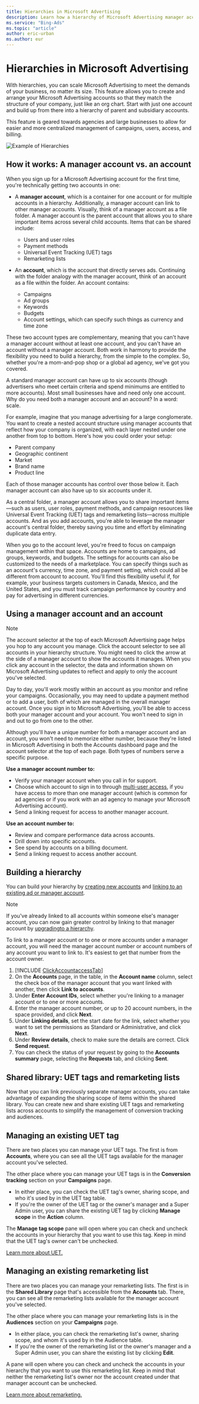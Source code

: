 ```yaml
---
title: Hierarchies in Microsoft Advertising
description: Learn how a hierarchy of Microsoft Advertising manager accounts and accounts can work for you.
ms.service: "Bing-Ads"
ms.topic: "article"
author: eric-urban
ms.author: eur
---
```


# Hierarchies in Microsoft Advertising

With hierarchies, you can scale Microsoft Advertising to meet the demands of your business, no matter its size. This feature allows you to create and arrange your Microsoft Advertising accounts so that they match the structure of your company, just like an org chart. Start with just one account and build up from there into a hierarchy of parent and subsidiary accounts.

This feature is geared towards agencies and large businesses to allow for easier and more centralized management of campaigns, users, access, and billing.

![Example of Hierarchies](../images/BA_Conc_AcctHeirarchy.gif)

## How it works: A manager account vs. an account

When you sign up for a Microsoft Advertising account for the first time, you're technically getting two accounts in one:
- A **manager account**, which is a container for one account or for multiple accounts in a hierarchy. Additionally, a manager account can link to other manager accounts. Visually, think of a manager account as a file folder. A manager account is the parent account that allows you to share important items across several child accounts. Items that can be shared include:
  - Users and user roles
  - Payment methods
  - Universal Event Tracking (UET) tags
  - Remarketing lists

- An **account**, which is the account that directly serves ads. Continuing with the folder analogy with the manager account, think of an account as a file within the folder. An account contains:
  - Campaigns
  - Ad groups
  - Keywords
  - Budgets
  - Account settings, which can specify such things as currency and time zone

These two account types are complementary, meaning that you can't have a manager account without at least one account, and you can't have an account without a manager account. Both work in harmony to provide the flexibility you need to build a hierarchy, from the simple to the complex. So, whether you're a mom-and-pop shop or a global ad agency, we've got you covered.

A standard manager account can have up to six accounts (though advertisers who meet certain criteria and spend minimums are entitled to more accounts). Most small businesses have and need only one account. Why do you need both a manager account and an account? In a word: scale.

For example, imagine that you manage advertising for a large conglomerate. You want to create a nested account structure using manager accounts that reflect how your company is organized, with each layer nested under one another from top to bottom. Here's how you could order your setup:

- Parent company
- Geographic continent
- Market
- Brand name
- Product line

Each of those manager accounts has control over those below it. Each manager account can also have up to six accounts under it.

As a central folder, a manager account allows you to share important items—such as users, user roles, payment methods, and campaign resources like Universal Event Tracking (UET) tags and remarketing lists—across multiple accounts. And as you add accounts, you're able to leverage the manager account's central folder, thereby saving you time and effort by eliminating duplicate data entry.

When you go to the account level, you're freed to focus on campaign management within that space. Accounts are home to campaigns, ad groups, keywords, and budgets. The settings for accounts can also be customized to the needs of a marketplace. You can specify things such as an account's currency, time zone, and payment setting, which could all be different from account to account. You'll find this flexibility useful if, for example, your business targets customers in Canada, Mexico, and the United States, and you must track campaign performance by country and pay for advertising in different currencies.

## Using a manager account and an account

> [!NOTE]
> The account selector at the top of each Microsoft Advertising page helps you hop to any account you manage. Click the account selector to see all accounts in your hierarchy structure. You might need to click the arrow at the side of a manager account to show the accounts it manages. When you click any account in the selector, the data and information shown on Microsoft Advertising updates to reflect and apply to only the account you've selected.

Day to day, you'll work mostly within an account as you monitor and refine your campaigns. Occasionally, you may need to update a payment method or to add a user, both of which are managed in the overall manager account. Once you sign in to Microsoft Advertising, you'll be able to access both your manager account and your account. You won't need to sign in and out to go from one to the other.

Although you'll have a unique number for both a manager account and an account, you won't need to memorize either number, because they're listed in Microsoft Advertising in both the Accounts dashboard page and the account selector at the top of each page. Both types of numbers serve a specific purpose.

**Use a manager account number to:**
- Verify your manager account when you call in for support.
- Choose which account to sign in to through [multi-user access](./hlp_BA_CONC_UserNamePermissions.md), if you have access to more than one manager account (which is common for ad agencies or if you work with an ad agency to manage your Microsoft Advertising account).
- Send a linking request for access to another manager account.

**Use an account number to:**
- Review and compare performance data across accounts.
- Drill down into specific accounts.
- See spend by accounts on a billing document.
- Send a linking request to access another account.

## Building a hierarchy

You can build your hierarchy by [creating new accounts](./hlp_BA_PROC_CreateAcctSelfServe.md) and [linking to an existing ad or manager account](./hlp_BA_CONC_MultiAccount.md).

> [!NOTE]
> If you've already linked to all accounts within someone else's manager account, you can now gain greater control by linking to that manager account by [upgradingto a hierarchy](./hlp_BA_CONC_HierarchiesVersusMU.md).

To link to a manager account or to one or more accounts under a manager account, you will need the manager account number or account numbers of any account you want to link to. It's easiest to get that number from the account owner.
1. [!INCLUDE [ClickAccountaccessTab](./includes/ClickAccountaccessTab.md)]
1. On the **Accounts** page, in the table, in the **Account name** column, select the check box of the manager account that you want linked with another, then click **Link to accounts**.
1. Under **Enter Account IDs**, select whether you're linking to a manager account or to one or more accounts.
1. Enter the manager account number, or up to 20 account numbers, in the space provided, and click **Next**.
1. Under **Linking details**, set the start date for the link, select whether you want to set the permissions as Standard or Administrative, and click **Next**.
1. Under **Review details**, check to make sure the details are correct. Click **Send request**.
1. You can check the status of your request by going to the **Accounts summary** page, selecting the **Requests** tab, and clicking **Sent**.

## Shared library: UET tags and remarketing lists

Now that you can link previously separate manager accounts, you can take advantage of expanding the sharing scope of items within the shared library. You can create new and share existing UET tags and remarketing lists across accounts to simplify the management of conversion tracking and audiences.

## Managing an existing UET tag
There are two places you can manage your UET tags. The first is from **Accounts**, where you can see all the UET tags available for the manager account you've selected.

The other place where you can manage your UET tags is in the **Conversion tracking** section on your **Campaigns** page.
- In either place, you can check the UET tag's owner, sharing scope, and who it's used by in the UET tag table.
- If you're the owner of the UET tag or the owner's manager and a Super Admin user, you can share the existing UET tag by clicking **Manage scope** in the **Action** column.

The **Manage tag scope** pane will open where you can check and uncheck the accounts in your hierarchy that you want to use this tag. Keep in mind that the UET tag's owner can't be unchecked.

[Learn more about UET.](./hlp_BA_CONC_UETv2WhatIsTag.md)

## Managing an existing remarketing list
There are two places you can manage your remarketing lists. The first is in the **Shared Library** page that's accessible from the **Accounts** tab. There, you can see all the remarketing lists available for the manager account you've selected.

The other place where you can manage your remarketing lists is in the **Audiences** section on your **Campaigns** page.
- In either place, you can check the remarketing list's owner, sharing scope, and whom it's used by in the Audience table.
- If you're the owner of the remarketing list or the owner's manager and a Super Admin user, you can share the existing list by clicking **Edit**.

A pane will open where you can check and uncheck the accounts in your hierarchy that you want to use this remarketing list. Keep in mind that neither the remarketing list's owner nor the account created under that manager account can be unchecked.

[Learn more about remarketing.](./hlp_BA_CONC_Remarketing_FAQ.md)


